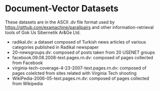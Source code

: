 # Document-Vector Datasets

These datasets are in the ASCII .dv file format used by https://github.com/examachine/parallpairs and other 
information-retrieval tools of Gok Us Sibernetik Ar&Ge Ltd.

* radikal.dv: a dataset composed of Turkish news articles of various categories published in Radikal newspaper
* 20-newsgroups.dv: composed of posts taken from 20 USENET groups
* facebook.09.08.2008-text.pages.rn.dv: composed of pages collected from Facebook
* virginia-tech-coverage-4-23-2007-text.pages.rn.dv: composed of pages colelcted from sites related with Virginia Tech shooting
* WikiPedia-2006-05-text.pages.rn.dv: composed of pages collected from Wikipedia
